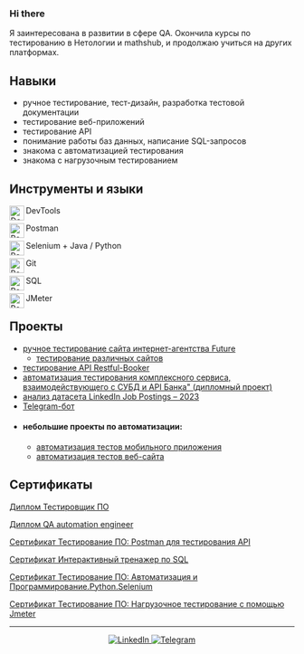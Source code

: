 ### Hi there
Я заинтересована в развитии в сфере QA. Окончила курсы по тестированию в Нетологии и mathshub, и продолжаю учиться на других платформах.
## Навыки
- ручное тестирование, тест-дизайн, разработка тестовой документации
- тестирование веб-приложений
- тестирование API
- понимание работы баз данных, написание SQL-запросов
- знакома с автоматизацией тестирования
- знакома с нагрузочным тестированием

## Инструменты и языки
  <img align="left" alt="DevTools" width="26px" src="https://img.icons8.com/?size=100&id=V-lHFAoytbd_&format=png&color=000000"/> DevTools
  
  <img align="left" alt="Postman" width="26px" src="https://img.icons8.com/?size=100&id=EPbEfEa7o8CB&format=png&color=000000"/> Postman
  
  <img align="left" alt="Postman" width="26px" src="https://img.icons8.com/?size=100&id=ZIQW0IkyKdZV&format=png&color=000000"/> Selenium + Java / Python
  
  <img align="left" alt="Postman" width="26px" src="https://img.icons8.com/?size=100&id=20906&format=png&color=000000"/> Git
  
  <img align="left" alt="Postman" width="26px" src="https://img.icons8.com/?size=100&id=ti98Xg8mxLWd&format=png&color=000000"/> SQL

  <img align="left" alt="Postman" width="26px" src="https://img.icons8.com/?size=100&id=OrZMxhqm7nsr&format=png&color=000000"/> JMeter

## Проекты
* [ручное тестирование сайта интернет-агентства Future](https://github.com/Satura/TestTheoryProject)
	* [тестирование различных сайтов](https://github.com/Satura/website-testing)
* [тестирование API Restful-Booker](https://github.com/Satura/API_final_project)
* [автоматизация тестирования комплексного сервиса, взаимодействующего с СУБД и API Банка" (дипломный проект)](https://github.com/Satura/DiplomaQA)
* [анализ датасета LinkedIn Job Postings – 2023](https://github.com/Satura/SQL_final_project/tree/main)
* [Telegram-бот](https://github.com/Satura/Finance_Space_Bot)
* #### небольшие проекты по автоматизации:
	* [автоматизация тестов мобильного приложения](https://github.com/Satura/qa-mobile/tree/main)
	* [автоматизация тестов веб-сайта](https://github.com/Satura/StepikCourse_AQA_PythonSelenium)

## Сертификаты
[Диплом Тестировщик ПО](https://netology.ru/sharing/ccf936246876687c55bac75e3ab32f5d?utm_source=social&utm_campaign=certificate_lms )

[Диплом QA automation engineer](https://drive.google.com/file/d/1bDJp2jfWSo-4YUmR_CQ-4q1f097Yi3WQ/view?usp=drive_link)

[Сертификат Тестирование ПО: Postman для тестирования API](https://stepik.org/cert/2316441)

[Сертификат Интерактивный тренажер по SQL](https://stepik.org/cert/2314371)

[Сертификат Тестирование ПО: Автоматизация и Программирование.Python.Selenium](https://stepik.org/cert/2300735)

[Сертификат Тестирование ПО: Нагрузочное тестирование с помощью Jmeter](https://stepik.org/cert/2534811)

---

<div id="socials" align="center">
    <a href="https://www.linkedin.com/in/anastasiya-svitavskaya-573a4a248">
    <img src="https://img.shields.io/badge/LinkedIn-blue?style=for-the-badge&logo=linkedin&logoColor=white" alt="LinkedIn"/>
  </a>
    <a href="https://t.me/Ephemera613">
    <img src="https://img.shields.io/badge/Telegram-blue?style=for-the-badge&logo=telegram&logoColor=white" alt="Telegram"/>
  </a>
</div>

<!-- ### Закончила курс "Тестирование ПО" в Нетологии

#### В ходе обучения я приобрела навыки: 

* ручное тестирование, написание тест-кейсов, тест-дизайн
* тестирование веб-приложений, API, понимание клиент-серверного взаимодействия, работа с DevTools, Postman
* понимание работы баз данных, написание SQL-запросов
* работа с Git
* автотестирование веб-приложений на Java с использованием JUnit, Selenide
* проведение нагрузочных тестов и удобства использования
* работа с Docker и Docker Compose

### Прошла курс "QA automation engineer" в MathsHub 

В рамках модуля по Python написан небольшой  **[Telegram-бот](https://github.com/Satura/Finance_Space_Bot)**

В рамках модуля по SQL проведен анализ датасета **[LinkedIn Job Postings – 2023](https://github.com/Satura/SQL_final_project/tree/main)**

В рамках модуля Теория тестирования проведено [тестирование сайта](https://github.com/Satura/TestTheoryProject) _интернет-агентства Future_

В рамках модуля Тестирование веб-приложений проведено [тестирование API Restful-Booker](https://github.com/Satura/API_final_project)

В рамках модуля Тестирование мобильных приложений составлены тест-кейсы, проведен анализ и выбор устройств, [автоматизированы отдельные тест-кейсы](https://github.com/Satura/qa-mobile/tree/main)

[Резюме](https://drive.google.com/file/d/1bSuzrRsDOP9b3Vp4_01ws-nhLpinHxVt/view?usp=sharing)

---

### [Курсовая работа](https://github.com/Satura/Coursework-IQA)

### [Дипломная работа](https://github.com/Satura/DiplomaQA)

### [Проект по теории тестирования](https://github.com/Satura/TestTheoryProject)

### [Проект по тестированию API](https://github.com/Satura/API_final_project)

### [Проект по автоматизации тестирования мобильного приложения](https://github.com/Satura/qa-mobile)

<!-- 

<img align="left" alt="Postman" width="26px" src="https://www.ade-technologies.com/images/Postman_tool.png"/>
<img align="left" alt="JMeter" width="26px" src="https://s3-ap-northeast-1.amazonaws.com/doridorian.com/blog/assets/2017-11-25/img-1.png"/>
<img align="left" alt="Docker" width="26px" src="https://avatars.githubusercontent.com/u/30554787?s=400&amp;v=4"/>

-->
